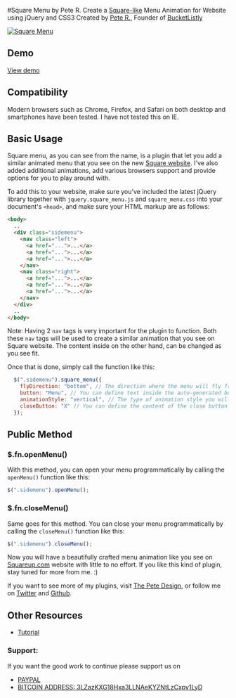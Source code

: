 #Square Menu by Pete R.
Create a [Square-like](http://www.squareup.com) Menu Animation for Website using jQuery and CSS3
Created by [Pete R.](http://www.thepetedesign.com), Founder of [BucketListly](http://www.bucketlistly.com)

[![Square Menu](http://www.thepetedesign.com/images/square_menu_image.png "Square Menu")](http://www.thepetedesign.com/demos/square_menu_demo.html)

## Demo
[View demo](http://www.thepetedesign.com/demos/square_menu_demo.html)

## Compatibility
Modern browsers such as Chrome, Firefox, and Safari on both desktop and smartphones have been tested. I have not tested this on IE.

## Basic Usage
Square menu, as you can see from the name, is a plugin that let you add a similar animated menu that you see on the new [Square website](http://www.squareup.com). I've also added additional animations, add various browsers support and provide options for you to play around with.

To add this to your website, make sure you've included the latest jQuery library together with `jquery.square_menu.js` and `square_menu.css` into your document's `<head>`, and make sure your HTML markup are as follows:
````html  
<body>
  ..
  <div class="sidemenu">
    <nav class="left">
      <a href="...">...</a>
      <a href="...">...</a>
      <a href="...">...</a>
    </nav>
    <nav class="right">
      <a href="...">...</a>
      <a href="...">...</a>
      <a href="...">...</a>
    </nav>
  </div>
  ..
</body>
````
Note: Having 2 `nav` tags is very important for the plugin to function. Both these `nav` tags will be used to create a similar animation that you see on Square website. The content inside on the other hand, can be changed as you see fit.

Once that is done, simply call the function like this:

````javascript
  $(".sidemenu").square_menu({
    flyDirection: "bottom", // The direction where the menu will fly from. Available options are "top", "bottom", "left", "right", "top-left", "top-right", "bottom-left" and "bottom-right". The default value is "bottom".
    button: "Menu", // You can define text inside the auto-generated button here. If you want to prevent the plugin from generating a menu button, change this to false. The default value is "Menu".
    animationStyle: "vertical", // The type of animation style you will see after it flew in. Available options are "vertical" which expands vertically and "horizontal" which expands horizontally. Vertical works best with "top" or "bottom" flyDirection whereas Horizontal works best with "left" or "right" flyDirection. The default value is "vertical".
    closeButton: "X" // You can define the content of the close button appears after animates are completed here. Change this to false to hide the close button. The default value is X.
  });
````


## Public Method

### $.fn.openMenu()

With this method, you can open your menu programmatically by calling the `openMenu()` function like this:

````javascript
$(".sidemenu").openMenu();
````

### $.fn.closeMenu()

Same goes for this method. You can close your menu programmatically by calling the `closeMenu()` function like this:

````javascript
$(".sidemenu").closeMenu();
````

Now you will have a beautifully crafted menu animation like you see on [Squareup.com](http://www.squareup.com) website with little to no effort. If you like this kind of plugin, stay tuned for more from me. :)

If you want to see more of my plugins, visit [The Pete Design](http://www.thepetedesign.com/#design), or follow me on [Twitter](http://www.twitter.com/peachananr) and [Github](http://www.github.com/peachananr).

## Other Resources
- [Tutorial](http://www.onextrapixel.com/2014/01/09/create-a-square-like-3d-animated-menu-gallery-with-jquery-square-menu/)

### Support:

If you want the good work to continue please support us on

* [PAYPAL](https://www.paypal.me/ishandutta2007)
* [BITCOIN ADDRESS: 3LZazKXG18Hxa3LLNAeKYZNtLzCxpv1LyD](https://www.coinbase.com/join/5a8e4a045b02c403bc3a9c0c)
